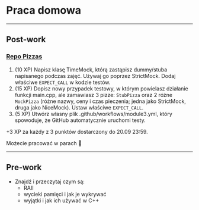<!-- .slide: data-background="#111111" -->

# Praca domowa

___
<!-- .slide: style="font-size: 0.9em" -->

## Post-work

### [Repo Pizzas](https://github.com/coders-school/pizzas)

1. <!-- .element: class="fragment fade-in" --> (10 XP) Napisz klasę TimeMock, którą zastąpisz dummy/stuba napisanego podczas zajęć. Używaj go poprzez StrictMock. Dodaj właściwe <code>EXPECT_CALL</code> w kodzie testów.
2. <!-- .element: class="fragment fade-in" --> (15 XP) Dopisz nowy przypadek testowy, w którym powielasz działanie funkcji main.cpp, ale zamawiasz 3 pizze: <code>StubPizza</code> oraz 2 różne <code>MockPizza</code> (różne nazwy, ceny i czas pieczenia; jedna jako StrictMock, druga jako NiceMock). Ustaw właściwe <code>EXPECT_CALL</code>.
3. <!-- .element: class="fragment fade-in" --> (5 XP) Utwórz własny plik .github/workflows/module3.yml, który spowoduje, że GitHub automatycznie uruchomi testy.

+3 XP za każdy z 3 punktów dostarczony do 20.09 23:59.
<!-- .element: class="fragment fade-in" -->

Możecie pracować w parach 🙂
<!-- .element: class="fragment fade-in" -->

___

## Pre-work

* Znajdź i przeczytaj czym są:
  * RAII
  * wycieki pamięci i jak je wykrywać
  * wyjątki i jak ich używać w C++
